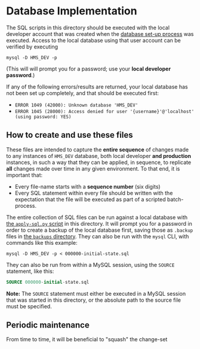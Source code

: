 # Database Implementation

The SQL scripts in this directory should be executed with the local developer account that was created when the [database set-up process](../../DATABASE-SETUP.md) was executed. Access to the local database using that user account can be verified by executing

```shell
mysql -D HMS_DEV -p
```

(This will will prompt you for a password; use your **local developer password**.)

If any of the following errors/results are returned, your local database has not been set up completely, and that should be executed first:

- `ERROR 1049 (42000): Unknown database 'HMS_DEV'`
- `ERROR 1045 (28000): Access denied for user '{username}'@'localhost' (using password: YES)`

## How to create and use these files

These files are intended to capture the **entire sequence** of changes made to any instances of `HMS_DEV` database, both local developer **and production** instances, in such a way that they can be applied, in sequence, to replicate **all** changes made over time in any given environment. To that end, it is important that:

- Every file-name starts with a **sequence number** (six digits)
- Every SQL statement within every file should be written with the expectation that the file will be executed as part of a scripted batch-process.

The entire collection of SQL files can be run against a local database with [the `apply-sql.py` script](apply-sql.py) in this directory. It will prompt you for a password in order to create a backup of the local database first, saving those as `.backup` files in [the `backups` directory](../backups). They can also be run with the `mysql` CLI, with commands like this example:

```shell
mysql -D HMS_DEV -p < 000000-initial-state.sql
```

They can also be run from within a MySQL session, using the `SOURCE` statement, like this:

```sql
SOURCE 000000-initial-state.sql
```

**Note:** The `SOURCE` statement must either be executed in a MySQL session that was started in this directory, or the absolute path to the source file must be specified.

## Periodic maintenance

From time to time, it will be beneficial to "squash" the change-set 
